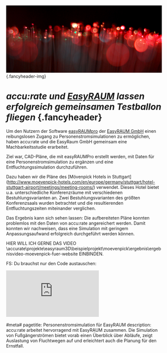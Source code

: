 ![](/img/accurate-bild-start.jpg) {.fancyheader-img}
# *accu:rate und [EasyRAUM](http://easyraum.de/) lassen erfolgreich gemeinsamen Testballon fliegen*  {.fancyheader}

Um den Nutzern der Software [easyRAUMpro](http://easyraum.de/de-easyraum) der [EasyRAUM GmbH](http://easyraum.de/) einen reibungslosen Zugang zu Personenstromsimulationen zu ermöglichen, haben accu:rate und die EasyRaum GmbH gemeinsam eine Machbarkeitsstudie erarbeitet. 

Ziel war, CAD-Pläne, die mit easyRAUMPro erstellt werden, mit Daten für eine Personenstromsimulation zu ergänzen und eine Entfluchtungssimulation durchzuführen.

Dazu haben wir die Pläne des [Mövenpick Hotels in Stuttgart] (http://www.moevenpick-hotels.com/en/europe/germany/stuttgart/hotel-stuttgart-airport/meetings/meeting-rooms/) verwendet. Dieses Hotel bietet u.a. unterschiedliche Konferenzräume mit verschiedenen Bestuhlungsvarianten an. Zwei Bestuhlungsvarianten des größten Konferenzsaals wurden betrachtet und die resultierenden Entfluchtungszeiten miteinander verglichen. 

Das Ergebnis kann sich sehen lassen: Die aufbereiteten Pläne konnten problemlos mit den Daten von accu:rate angereichert werden. Damit konnten wir nachweisen, dass eine Simulation mit geringem Anpassungsaufwand erfolgreich durchgeführt werden können.

HIER WILL ICH GERNE DAS VIDEO \accurate\projekte\easyraum3D\beispielprojekt\moevenpick\ergebnis\ergebnisvideo-moevenpick-fuer-website
EINBINDEN.

FS: Du brauchst nur den Code austauschen:  
<div class='embed-container'><iframe src='http://www.youtube.com/embed/FYk5SXH_NYs?rel=0' frameborder='0' allowfullscreen></iframe></div>

#meta#
pagetitle: Personenstromsimulation für EasyRAUM
description: accu:rate arbeitet hervorragend mit EasyRAUM zusammen. Die Simulation von Fußgängerströmen bietet vorab einen Überblick über Abläufe, zeigt Auslastung von Fluchtwegen auf und erleichtert auch die Planung für den Ernstfall.
